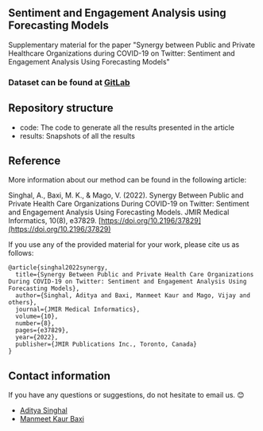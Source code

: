 ## Sentiment and Engagement Analysis using Forecasting Models
Supplementary material for the paper "Synergy between Public and Private Healthcare Organizations during COVID-19 on Twitter: Sentiment and Engagement Analysis Using Forecasting Models"

### Dataset can be found at [GitLab](https://gitlab.com/manmeetkaurbaxi/github-datasets/-/tree/main/Sentiment%20Forecasting%20on%20Tweets)

## Repository structure
- code: The code to generate all the results presented in the article
- results: Snapshots of all the results

## Reference
More information about our method can be found in the following article:

Singhal, A., Baxi, M. K., & Mago, V. (2022). Synergy Between Public and Private Health Care Organizations During COVID-19 on Twitter: Sentiment and Engagement Analysis Using Forecasting Models. JMIR Medical Informatics, 10(8), e37829. [https://doi.org/10.2196/37829](https://doi.org/10.2196/37829)
  
If you use any of the provided material for your work, please cite us as follows:
```
@article{singhal2022synergy,
  title={Synergy Between Public and Private Health Care Organizations During COVID-19 on Twitter: Sentiment and Engagement Analysis Using Forecasting Models},
  author={Singhal, Aditya and Baxi, Manmeet Kaur and Mago, Vijay and others},
  journal={JMIR Medical Informatics},
  volume={10},
  number={8},
  pages={e37829},
  year={2022},
  publisher={JMIR Publications Inc., Toronto, Canada}
}
```

## Contact information
If you have any questions or suggestions, do not hesitate to email us. 😊
- [Aditya Singhal](mailto:asinghal@lakeheadu.ca)
- [Manmeet Kaur Baxi](mailto:mbaxi@lakeheadu.ca)

